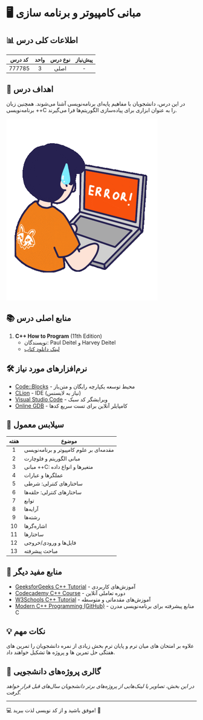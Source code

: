 # 🖥️ مبانی کامپیوتر و برنامه سازی

## 📊 اطلاعات کلی درس
| کد درس | واحد | نوع درس | پیش‌نیاز |
|:------:|:----:|:-------:|:--------:|
| 777785 |  3   |  اصلی   |    -     |

## 🎯 اهداف درس
در این درس، دانشجویان با مفاهیم پایه‌ای برنامه‌نویسی آشنا می‌شوند. همچنین زبان برنامه‌نویسی ++C را به عنوان ابزاری برای پیاده‌سازی الگوریتم‌ها فرا می‌گیرند.

![gif](تصاویر/giphy.gif)

## 📚 منابع اصلی درس
1. **C++ How to Program** (11th Edition)
   - نویسندگان: Paul Deitel و Harvey Deitel
   - [لینک دانلود کتاب](https://github.com/CE-SCU/scu-computer-engineering-courses/tree/main/%D9%86%DB%8C%D9%85%D8%B3%D8%A7%D9%84%201/%D9%85%D8%A8%D8%A7%D9%86%DB%8C%20%DA%A9%D8%A7%D9%85%D9%BE%DB%8C%D9%88%D8%AA%D8%B1%20%D9%88%20%D8%A8%D8%B1%D9%86%D8%A7%D9%85%D9%87%20%D8%B3%D8%A7%D8%B2%DB%8C/%D9%85%D9%86%D8%A7%D8%A8%D8%B9)

## 🛠️ نرم‌افزارهای مورد نیاز
- [Code::Blocks](http://www.codeblocks.org/) - محیط توسعه یکپارچه رایگان و متن‌باز
- [CLion](https://www.jetbrains.com/clion/) - IDE (نیاز به لایسنس)
- [Visual Studio Code](https://code.visualstudio.com/) - ویرایشگر کد سبک  
- [Online GDB](https://www.onlinegdb.com/) - کامپایلر آنلاین برای تست سریع کدها

## 📅 سیلابس معمول

| هفته | موضوع |
|:----:|-------|
|  1   | مقدمه‌ای بر علوم کامپیوتر و برنامه‌نویسی |
|  2   | مبانی الگوریتم و فلوچارت |
|  3   | مبانی ++C: متغیرها و انواع داده |
|  4   | عملگرها و عبارات |
|  5   | ساختارهای کنترلی: شرطی |
|  6   | ساختارهای کنترلی: حلقه‌ها |
|  7   | توابع |
|  8   | آرایه‌ها |
|  9   | رشته‌ها |
| 10   | اشاره‌گرها |
| 11   | ساختارها |
| 12   | فایل‌ها و ورودی/خروجی |
| 13   | مباحث پیشرفته |


## 🔗 منابع مفید دیگر
- [GeeksforGeeks C++ Tutorial](https://www.geeksforgeeks.org/cpp-tutorial/) - آموزش‌های کاربردی
- [Codecademy C++ Course](https://www.codecademy.com/learn/learn-c-plus-plus) - دوره تعاملی آنلاین
- [W3Schools C++ Tutorial](https://www.w3schools.com/cpp/) - آموزش‌های مقدماتی و متوسطه
- [Modern C++ Programming (GitHub)](https://github.com/federico-busato/Modern-CPP-Programming) - منابع پیشرفته برای برنامه‌نویسی مدرن C

## 💡 نکات مهم
علاوه بر امتحان های میان ترم و پایان ترم بخش زیادی از نمره دانشجویان را تمرین های هفتگی حل تمرین ها و پروژه ها تشکیل خواهند داد.

## 🎨 گالری پروژه‌های دانشجویی
*در این بخش، تصاویر یا لینک‌هایی از پروژه‌های برتر دانشجویان سال‌های قبل قرار خواهد گرفت.*


---
💻 موفق باشید و از کد نویسی لذت ببرید! 🚀